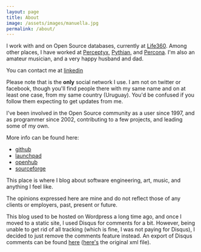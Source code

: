 ```yaml
---
layout: page
title: About
image: /assets/images/manuella.jpg
permalink: /about/
---
```


I work with and on Open Source databases, currently at [Life360](https://www.life360.com).
Among other places, I have worked at [Perceptyx](https://www.perceptyx.com), [Pythian](https://www.pythian.com), and [Percona](https://www.percona.com).
I'm also an amateur musician, and a very happy husband and dad.

You can contact me at [linkedin](http://www.linkedin.com/in/fipar)

Please note that is the **only** social network I use. I am not on
twitter or facebook, though you'll find people there with my same name
and on at least one case, from my same country (Uruguay). You'd be
confused if you follow them expecting to get updates from me.

I've been involved in the Open Source community as a user since 1997,
and as programmer since 2002, contributing to a few projects, and leading some of my own.

More info can be found here:

* [github](http://github.com/fipar)
* [launchpad](https://launchpad.net/~fipar)
* [openhub](http://www.openhub.net/accounts/nandix)
* [sourceforge](http://sourceforge.net/users/fipar/)

This place is where I blog about software engineering, art, music, and anything I feel like.

The opinions expressed here are mine and do not reflect those of any clients or employers, past, present or future.

This blog used to be hosted on Wordpress a long time ago, and once I moved to a static site, I used Disqus for comments for a bit.
However, being unable to get rid of all tracking (which is fine, I was not paying for Disqus), I decided to just remove the comments feature instead.
An export of Disqus comments can be found [here](/assets/comments/fipar-2020-10-26T11-55-03.238714-all.xml.html) ([here's](/assets/comments/fipar-2020-10-26T11-55-03.238714-all.xml) the original xml file).
